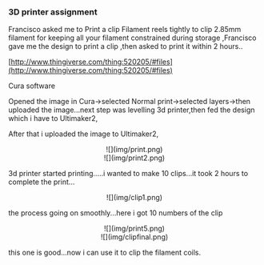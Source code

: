 ### 3D printer assignment

Francisco asked me to Print a clip Filament reels tightly to clip 2.85mm filament for keeping all your filament constrained during storage ,Francisco gave me the design  to print a clip ,then asked to print it within 2 hours..

[http://www.thingiverse.com/thing:520205/#files](http://www.thingiverse.com/thing:520205/#files)

Cura software

Opened the image in Cura->selected Normal print->selected layers->then uploaded the image...next step was levelling  3d printer,then fed the design which i have to Ultimaker2,

After that i uploaded the image to Ultimaker2,

<center>![](img/print.png)</center>

<center>![](img/print2.png)</center> 

3d printer started printing.....i wanted to make 10 clips...it took 2 hours to complete the print...

<center>![](img/clip1.png)</center>

the process going on smoothly...here i got 10 numbers of the clip

<center>![](img/print5.png)</center>


<center>![](img/clipfinal.png)</center>

this one is good...now i can use it to clip the filament coils.
